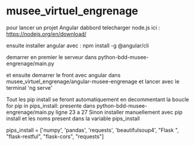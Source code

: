 # musee_virtuel_engrenage

pour lancer un projet Angular dabbord telecharger node.js ici : https://nodejs.org/en/download/

ensuite installer angular avec : npm install -g @angular/cli

demarrer en premier le serveur dans python-bdd-musee-engrenage/main.py

et ensuite demarrer le front avec angular dans musee_virtuel_engrenage/angular-musee-engrenage et lancer avec le terminal 'ng serve'

Tout les pip install se feront automatiquement en decommentant la boucle for pip in pips_install:  presente dans python-bdd-musee-engrenage/main.py ligne 23 a 27
Sinon installer manuellement avec pip install et les noms present dans la variable pips_install


pips_install = ['numpy', 'pandas', 'requests', 'beautifulsoup4', "Flask ", "flask-restful", "flask-cors", "requests"]

